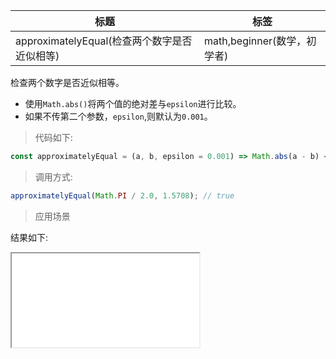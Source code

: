 | 标题                                         | 标签                        |
| -------------------------------------------- | --------------------------- |
| approximatelyEqual(检查两个数字是否近似相等) | math,beginner(数学，初学者) |

检查两个数字是否近似相等。

- 使用`Math.abs()`将两个值的绝对差与`epsilon`进行比较。
- 如果不传第二个参数，`epsilon`,则默认为`0.001`。

> 代码如下:

```js
const approximatelyEqual = (a, b, epsilon = 0.001) => Math.abs(a - b) < epsilon;
```

> 调用方式:

```js
approximatelyEqual(Math.PI / 2.0, 1.5708); // true
```

> 应用场景

<div class="code-editor" data-url="codes/javascript/html/approximatelyEqual.html" data-language="html"></div>

结果如下:

<iframe src="codes/javascript/html/approximatelyEqual.html"></iframe>
